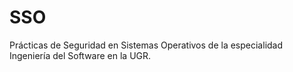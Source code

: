 # SSO
Prácticas de Seguridad en Sistemas Operativos de la especialidad Ingeniería del Software en la UGR.
